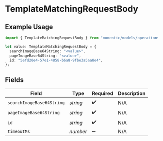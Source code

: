 # TemplateMatchingRequestBody

## Example Usage

```typescript
import { TemplateMatchingRequestBody } from "momentic/models/operations";

let value: TemplateMatchingRequestBody = {
  searchImageBase64String: "<value>",
  pageImageBase64String: "<value>",
  id: "5efd20e4-57e1-4858-b6a8-9fbe3a5aa8e4",
};
```

## Fields

| Field                     | Type                      | Required                  | Description               |
| ------------------------- | ------------------------- | ------------------------- | ------------------------- |
| `searchImageBase64String` | *string*                  | :heavy_check_mark:        | N/A                       |
| `pageImageBase64String`   | *string*                  | :heavy_check_mark:        | N/A                       |
| `id`                      | *string*                  | :heavy_check_mark:        | N/A                       |
| `timeoutMs`               | *number*                  | :heavy_minus_sign:        | N/A                       |
